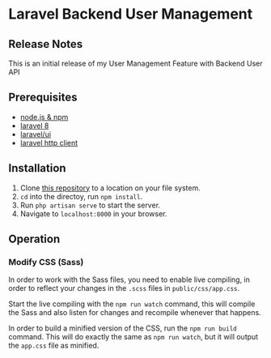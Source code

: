 # Laravel Backend User Management

## Release Notes

This is an initial release of my User Management Feature with Backend User API

## Prerequisites

- [node.js & npm](https://nodejs.org/)
- [laravel 8](http://laravel.com/)
- [laravel/ui](https://github.com/laravel/ui)
- [laravel http client](https://laravel.com/docs/8.x/http-client)

## Installation

1. Clone [this repository](git@gitlab.com:models/laravel-frontend-template.git) to a location on your file system.
2. `cd` into the directoy, run `npm install`.
3. Run `php artisan serve` to start the server.
4. Navigate to `localhost:8000` in your browser.

## Operation


### Modify CSS (Sass)

In order to work with the Sass files, you need to enable live compiling, in order to reflect your changes in the `.scss` files in `public/css/app.css`.

Start the live compiling with the `npm run watch` command, this will compile the Sass and also listen for changes and recompile whenever that happens.

In order to build a minified version of the CSS, run the `npm run build` command. This will do exactly the same as `npm run watch`, but it will output the `app.css` file as minified.
